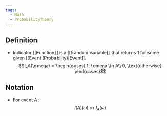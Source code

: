 ```yaml
---
tags:
  - Math
  - ProbabilityTheory
---
```

## Definition
- Indicator [[Function]] is a [[Random Variable]] that returns $1$ for some given [[Event (Probability)|Event]].
$$I_A(\omega) = \begin{cases}
1, \omega \in A\\
0, \text{otherwise}
\end{cases}$$
## Notation
- For event $A$: $$I(A)(\omega)\text{ or } I_A(\omega)$$